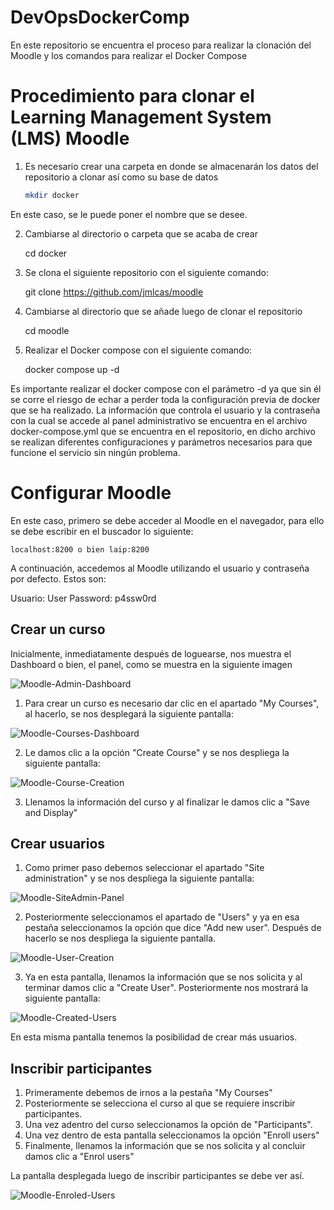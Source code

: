 # DevOpsDockerComp
En este repositorio se encuentra el proceso para realizar la clonación del Moodle y los comandos para realizar el Docker Compose

# Procedimiento para clonar el Learning Management System (LMS) Moodle

1. Es necesario crear una carpeta en donde se almacenarán los datos del repositorio a clonar así como su base de datos

    ```perl
    mkdir docker
    ```

En este caso, se le puede poner el nombre que se desee.

2. Cambiarse al directorio o carpeta que se acaba de crear

    cd docker


3. Se clona el siguiente repositorio con el siguiente comando:

    git clone https://github.com/jmlcas/moodle


4. Cambiarse al directorio que se añade luego de clonar el repositorio

   cd moodle


5. Realizar el Docker compose con el siguiente comando:

   docker compose up -d

Es importante realizar el docker compose con el parámetro -d ya que sin él se corre el riesgo de echar a perder toda la configuración previa de docker que se ha realizado. La información que controla el usuario y la contraseña con la cual se accede al panel administrativo se encuentra en el archivo docker-compose.yml que se encuentra en el repositorio, en dicho archivo se realizan diferentes configuraciones y parámetros necesarios para que funcione el servicio sin ningún problema.

# Configurar Moodle

En este caso, primero se debe acceder al Moodle en el navegador, para ello se debe escribir en el buscador lo siguiente:

    localhost:8200 o bien laip:8200
    
A continuación, accedemos al Moodle utilizando el usuario y contraseña por defecto. Estos son:

Usuario: User
Password: p4ssw0rd

## Crear un curso

Inicialmente, inmediatamente después de loguearse, nos muestra el Dashboard o bien, el panel, como se muestra en la siguiente imagen

![Moodle-Admin-Dashboard](imgs/adminPanel.jpg)

1. Para crear un curso es necesario dar clic en el apartado "My Courses", al hacerlo, se nos desplegará la siguiente pantalla:

![Moodle-Courses-Dashboard](imgs/coursesSection.png)

2. Le damos clic a la opción "Create Course" y se nos despliega la siguiente pantalla:

![Moodle-Course-Creation](imgs/courseCreation.jpg)

3. Llenamos la información del curso y al finalizar le damos clic a "Save and Display"

## Crear usuarios

1. Como primer paso debemos seleccionar el apartado "Site administration" y se nos despliega la siguiente pantalla:

![Moodle-SiteAdmin-Panel](imgs/siteAdminPanel.png)

2. Posteriormente seleccionamos el apartado de "Users" y ya en esa pestaña seleccionamos la opción que dice "Add new user". Después de hacerlo se nos despliega la siguiente pantalla.

![Moodle-User-Creation](imgs/userCreation.jpg)

3. Ya en esta pantalla, llenamos la información que se nos solicita y al terminar damos clic a "Create User". Posteriormente nos mostrará la siguiente pantalla:

![Moodle-Created-Users](imgs/createdUsers.png)

En esta misma pantalla tenemos la posibilidad de crear más usuarios.

## Inscribir participantes

1. Primeramente debemos de irnos a la pestaña "My Courses"
2. Posteriormente se selecciona el curso al que se requiere inscribir participantes.
3. Una vez adentro del curso seleccionamos la opción de "Participants".
4. Una vez dentro de esta pantalla seleccionamos la opción "Enroll users"
5. Finalmente, llenamos la información que se nos solicita y al concluir damos clic a "Enrol users"

La pantalla desplegada luego de inscribir participantes se debe ver así.

![Moodle-Enroled-Users](imgs/enroledUsers.jpg)






